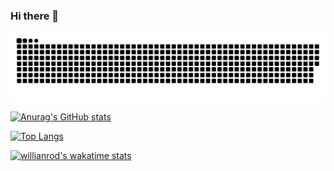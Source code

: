 ### Hi there 👋

<picture>
  <source media="(prefers-color-scheme: dark)" srcset="https://raw.githubusercontent.com/Guaderxx/Guaderxx/output/github-snake.svg">
  <source media="(prefers-color-scheme: light)" srcset="https://raw.githubusercontent.com/Guaderxx/Guaderxx/output/github-snake-dark.svg">
  <img alt="github-snake" src="https://raw.githubusercontent.com/Guaderxx/Guaderxx/output/github-snake.svg">
</picture>

[![Anurag's GitHub stats](https://github-readme-stats.vercel.app/api?username=Guaderxx&count_private=true&show_icons=true&theme=dark)](https://github.com/anuraghazra/github-readme-stats)

[![Top Langs](https://github-readme-stats.vercel.app/api/top-langs/?username=Guaderxx)](https://github.com/anuraghazra/github-readme-stats)

[![willianrod's wakatime stats](https://github-readme-stats.vercel.app/api/wakatime?username=Guaderxx)](https://github.com/anuraghazra/github-readme-stats)

<!--
**Guaderxx/Guaderxx** is a ✨ _special_ ✨ repository because its `README.md` (this file) appears on your GitHub profile.

Here are some ideas to get you started:

- 🔭 I’m currently working on ...
- 🌱 I’m currently learning ...
- 👯 I’m looking to collaborate on ...
- 🤔 I’m looking for help with ...
- 💬 Ask me about ...
- 📫 How to reach me: ...
- 😄 Pronouns: ...
- ⚡ Fun fact: ...
-->
